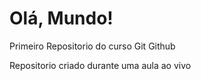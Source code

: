 # Olá, Mundo!
 Primeiro Repositorio do curso Git Github

Repositorio criado durante uma aula ao vivo
